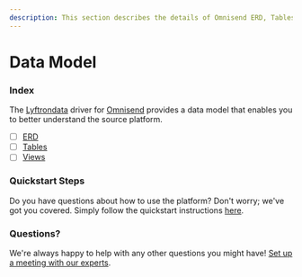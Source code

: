 ```yaml
---
description: This section describes the details of Omnisend ERD, Tables, and Views.
---
```


# Data Model

### Index

The  [Lyftrondata](https://www.lyftrondata.com/) driver for [Omnisend](https://www.lyftrondata.com/integration/marketing-analytics/omnisend/) provides a data model that enables you to better understand the source platform.

* [ ] [ERD](erd.md)
* [ ] [Tables](tables.md)
* [ ] [Views](views.md)

### Quickstart Steps

Do you have questions about how to use the platform? Don't worry; we've got you covered. Simply follow the quickstart instructions [here](../README.md).


### Questions? <a href="#questions" id="questions"></a>

We're always happy to help with any other questions you might have! [Set up a meeting with our experts](https://www.lyftrondata.com/book-a-meeting/).

